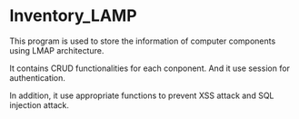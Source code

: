 # Inventory_LAMP

This program is used to store the information of computer components using LMAP architecture. 

It contains CRUD functionalities for each conponent. And it use session for authentication.

In addition, it use appropriate functions to prevent XSS attack and SQL injection attack.
